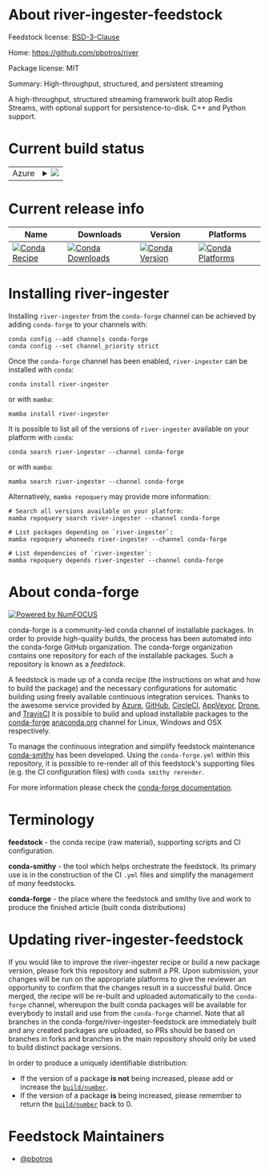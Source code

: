 About river-ingester-feedstock
==============================

Feedstock license: [BSD-3-Clause](https://github.com/conda-forge/river-ingester-feedstock/blob/main/LICENSE.txt)

Home: https://github.com/pbotros/river

Package license: MIT

Summary: High-throughput, structured, and persistent streaming

A high-throughput, structured streaming framework built atop Redis Streams, with optional support for persistence-to-disk. C++ and Python support.


Current build status
====================


<table>
    
  <tr>
    <td>Azure</td>
    <td>
      <details>
        <summary>
          <a href="https://dev.azure.com/conda-forge/feedstock-builds/_build/latest?definitionId=18402&branchName=main">
            <img src="https://dev.azure.com/conda-forge/feedstock-builds/_apis/build/status/river-ingester-feedstock?branchName=main">
          </a>
        </summary>
        <table>
          <thead><tr><th>Variant</th><th>Status</th></tr></thead>
          <tbody><tr>
              <td>linux_64_libarrow13</td>
              <td>
                <a href="https://dev.azure.com/conda-forge/feedstock-builds/_build/latest?definitionId=18402&branchName=main">
                  <img src="https://dev.azure.com/conda-forge/feedstock-builds/_apis/build/status/river-ingester-feedstock?branchName=main&jobName=linux&configuration=linux%20linux_64_libarrow13" alt="variant">
                </a>
              </td>
            </tr><tr>
              <td>linux_64_libarrow14</td>
              <td>
                <a href="https://dev.azure.com/conda-forge/feedstock-builds/_build/latest?definitionId=18402&branchName=main">
                  <img src="https://dev.azure.com/conda-forge/feedstock-builds/_apis/build/status/river-ingester-feedstock?branchName=main&jobName=linux&configuration=linux%20linux_64_libarrow14" alt="variant">
                </a>
              </td>
            </tr><tr>
              <td>linux_64_libarrow15</td>
              <td>
                <a href="https://dev.azure.com/conda-forge/feedstock-builds/_build/latest?definitionId=18402&branchName=main">
                  <img src="https://dev.azure.com/conda-forge/feedstock-builds/_apis/build/status/river-ingester-feedstock?branchName=main&jobName=linux&configuration=linux%20linux_64_libarrow15" alt="variant">
                </a>
              </td>
            </tr><tr>
              <td>linux_64_libarrow16</td>
              <td>
                <a href="https://dev.azure.com/conda-forge/feedstock-builds/_build/latest?definitionId=18402&branchName=main">
                  <img src="https://dev.azure.com/conda-forge/feedstock-builds/_apis/build/status/river-ingester-feedstock?branchName=main&jobName=linux&configuration=linux%20linux_64_libarrow16" alt="variant">
                </a>
              </td>
            </tr><tr>
              <td>osx_64_libarrow13</td>
              <td>
                <a href="https://dev.azure.com/conda-forge/feedstock-builds/_build/latest?definitionId=18402&branchName=main">
                  <img src="https://dev.azure.com/conda-forge/feedstock-builds/_apis/build/status/river-ingester-feedstock?branchName=main&jobName=osx&configuration=osx%20osx_64_libarrow13" alt="variant">
                </a>
              </td>
            </tr><tr>
              <td>osx_64_libarrow14</td>
              <td>
                <a href="https://dev.azure.com/conda-forge/feedstock-builds/_build/latest?definitionId=18402&branchName=main">
                  <img src="https://dev.azure.com/conda-forge/feedstock-builds/_apis/build/status/river-ingester-feedstock?branchName=main&jobName=osx&configuration=osx%20osx_64_libarrow14" alt="variant">
                </a>
              </td>
            </tr><tr>
              <td>osx_64_libarrow15</td>
              <td>
                <a href="https://dev.azure.com/conda-forge/feedstock-builds/_build/latest?definitionId=18402&branchName=main">
                  <img src="https://dev.azure.com/conda-forge/feedstock-builds/_apis/build/status/river-ingester-feedstock?branchName=main&jobName=osx&configuration=osx%20osx_64_libarrow15" alt="variant">
                </a>
              </td>
            </tr><tr>
              <td>osx_64_libarrow16</td>
              <td>
                <a href="https://dev.azure.com/conda-forge/feedstock-builds/_build/latest?definitionId=18402&branchName=main">
                  <img src="https://dev.azure.com/conda-forge/feedstock-builds/_apis/build/status/river-ingester-feedstock?branchName=main&jobName=osx&configuration=osx%20osx_64_libarrow16" alt="variant">
                </a>
              </td>
            </tr>
          </tbody>
        </table>
      </details>
    </td>
  </tr>
</table>

Current release info
====================

| Name | Downloads | Version | Platforms |
| --- | --- | --- | --- |
| [![Conda Recipe](https://img.shields.io/badge/recipe-river--ingester-green.svg)](https://anaconda.org/conda-forge/river-ingester) | [![Conda Downloads](https://img.shields.io/conda/dn/conda-forge/river-ingester.svg)](https://anaconda.org/conda-forge/river-ingester) | [![Conda Version](https://img.shields.io/conda/vn/conda-forge/river-ingester.svg)](https://anaconda.org/conda-forge/river-ingester) | [![Conda Platforms](https://img.shields.io/conda/pn/conda-forge/river-ingester.svg)](https://anaconda.org/conda-forge/river-ingester) |

Installing river-ingester
=========================

Installing `river-ingester` from the `conda-forge` channel can be achieved by adding `conda-forge` to your channels with:

```
conda config --add channels conda-forge
conda config --set channel_priority strict
```

Once the `conda-forge` channel has been enabled, `river-ingester` can be installed with `conda`:

```
conda install river-ingester
```

or with `mamba`:

```
mamba install river-ingester
```

It is possible to list all of the versions of `river-ingester` available on your platform with `conda`:

```
conda search river-ingester --channel conda-forge
```

or with `mamba`:

```
mamba search river-ingester --channel conda-forge
```

Alternatively, `mamba repoquery` may provide more information:

```
# Search all versions available on your platform:
mamba repoquery search river-ingester --channel conda-forge

# List packages depending on `river-ingester`:
mamba repoquery whoneeds river-ingester --channel conda-forge

# List dependencies of `river-ingester`:
mamba repoquery depends river-ingester --channel conda-forge
```


About conda-forge
=================

[![Powered by
NumFOCUS](https://img.shields.io/badge/powered%20by-NumFOCUS-orange.svg?style=flat&colorA=E1523D&colorB=007D8A)](https://numfocus.org)

conda-forge is a community-led conda channel of installable packages.
In order to provide high-quality builds, the process has been automated into the
conda-forge GitHub organization. The conda-forge organization contains one repository
for each of the installable packages. Such a repository is known as a *feedstock*.

A feedstock is made up of a conda recipe (the instructions on what and how to build
the package) and the necessary configurations for automatic building using freely
available continuous integration services. Thanks to the awesome service provided by
[Azure](https://azure.microsoft.com/en-us/services/devops/), [GitHub](https://github.com/),
[CircleCI](https://circleci.com/), [AppVeyor](https://www.appveyor.com/),
[Drone](https://cloud.drone.io/welcome), and [TravisCI](https://travis-ci.com/)
it is possible to build and upload installable packages to the
[conda-forge](https://anaconda.org/conda-forge) [anaconda.org](https://anaconda.org/)
channel for Linux, Windows and OSX respectively.

To manage the continuous integration and simplify feedstock maintenance
[conda-smithy](https://github.com/conda-forge/conda-smithy) has been developed.
Using the ``conda-forge.yml`` within this repository, it is possible to re-render all of
this feedstock's supporting files (e.g. the CI configuration files) with ``conda smithy rerender``.

For more information please check the [conda-forge documentation](https://conda-forge.org/docs/).

Terminology
===========

**feedstock** - the conda recipe (raw material), supporting scripts and CI configuration.

**conda-smithy** - the tool which helps orchestrate the feedstock.
                   Its primary use is in the construction of the CI ``.yml`` files
                   and simplify the management of *many* feedstocks.

**conda-forge** - the place where the feedstock and smithy live and work to
                  produce the finished article (built conda distributions)


Updating river-ingester-feedstock
=================================

If you would like to improve the river-ingester recipe or build a new
package version, please fork this repository and submit a PR. Upon submission,
your changes will be run on the appropriate platforms to give the reviewer an
opportunity to confirm that the changes result in a successful build. Once
merged, the recipe will be re-built and uploaded automatically to the
`conda-forge` channel, whereupon the built conda packages will be available for
everybody to install and use from the `conda-forge` channel.
Note that all branches in the conda-forge/river-ingester-feedstock are
immediately built and any created packages are uploaded, so PRs should be based
on branches in forks and branches in the main repository should only be used to
build distinct package versions.

In order to produce a uniquely identifiable distribution:
 * If the version of a package **is not** being increased, please add or increase
   the [``build/number``](https://docs.conda.io/projects/conda-build/en/latest/resources/define-metadata.html#build-number-and-string).
 * If the version of a package **is** being increased, please remember to return
   the [``build/number``](https://docs.conda.io/projects/conda-build/en/latest/resources/define-metadata.html#build-number-and-string)
   back to 0.

Feedstock Maintainers
=====================

* [@pbotros](https://github.com/pbotros/)


